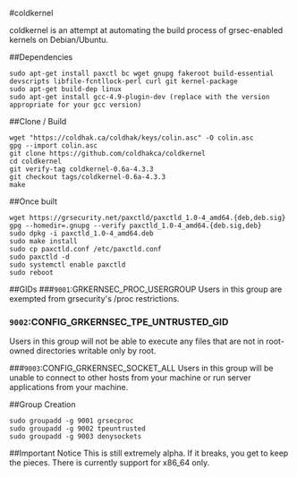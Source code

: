 #coldkernel 

coldkernel is an attempt at automating the build process of grsec-enabled kernels on Debian/Ubuntu. 

##Dependencies
```
sudo apt-get install paxctl bc wget gnupg fakeroot build-essential devscripts libfile-fcntllock-perl curl git kernel-package
sudo apt-get build-dep linux
sudo apt-get install gcc-4.9-plugin-dev (replace with the version appropriate for your gcc version)
```

##Clone / Build
```
wget "https://coldhak.ca/coldhak/keys/colin.asc" -O colin.asc
gpg --import colin.asc
git clone https://github.com/coldhakca/coldkernel
cd coldkernel
git verify-tag coldkernel-0.6a-4.3.3
git checkout tags/coldkernel-0.6a-4.3.3
make
```

##Once built
```
wget https://grsecurity.net/paxctld/paxctld_1.0-4_amd64.{deb,deb.sig}
gpg --homedir=.gnupg --verify paxctld_1.0-4_amd64.{deb.sig,deb}
sudo dpkg -i paxctld_1.0-4_amd64.deb
sudo make install
sudo cp paxctld.conf /etc/paxctld.conf
sudo paxctld -d
sudo systemctl enable paxctld
sudo reboot
```

##GIDs
###```9001```:GRKERNSEC_PROC_USERGROUP 
Users in this group are exempted from grsecurity's /proc restrictions.

### ```9002```:CONFIG_GRKERNSEC_TPE_UNTRUSTED_GID
Users in this group will not be able to execute any files that are not in root-owned directories writable only by root.

###```9003```:CONFIG_GRKERNSEC_SOCKET_ALL 
Users in this group will be unable to connect to other hosts from your machine or run server applications from your machine.

##Group Creation
```
sudo groupadd -g 9001 grsecproc
sudo groupadd -g 9002 tpeuntrusted
sudo groupadd -g 9003 denysockets
```

##Important Notice
This is still extremely alpha. If it breaks, you get to keep the pieces. There is currently support for x86_64 only.

